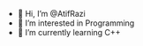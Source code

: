 - 👋 Hi, I’m @AtifRazi
- 👀 I’m interested in Programming
- 🌱 I’m currently learning C++

<!---
AtifRazi/AtifRazi is a ✨ special ✨ repository because its `README.md` (this file) appears on your GitHub profile.
You can click the Preview link to take a look at your changes.
--->
